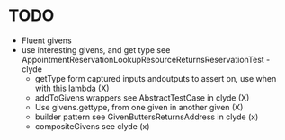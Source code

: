# TODO

- Fluent givens
- use interesting givens, and get type see   AppointmentReservationLookupResourceReturnsReservationTest - clyde
    - getType form captured inputs andoutputs to assert on, use when with this lambda (X)
    - addToGivens wrappers see AbstractTestCase in clyde (X)
    - Use givens.gettype, from one given in another given (X)
    - builder pattern see GivenButtersReturnsAddress in clyde (x)
    - compositeGivens see clyde (x)